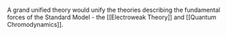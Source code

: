 A grand unified theory would unify the theories describing the fundamental forces of the Standard Model - the [[Electroweak Theory]] and [[Quantum Chromodynamics]].


